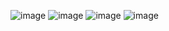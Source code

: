 ![image](https://github.com/user-attachments/assets/e44b7dc0-6177-4593-87d5-f90f228b6a3e)
![image](https://github.com/user-attachments/assets/e7b9ad81-4198-42b1-b12c-85c7af67972b)
![image](https://github.com/user-attachments/assets/b62f5dc7-a31f-4b84-922b-e24ce7bdc61d)
![image](https://github.com/user-attachments/assets/6defc66a-633d-447e-a4d6-3ae9a8212145)
